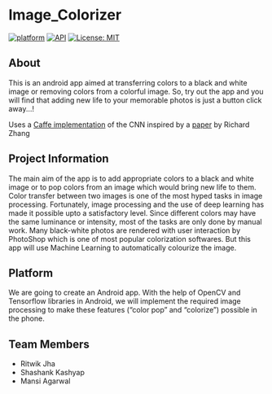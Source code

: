 # Image_Colorizer
[![platform](https://img.shields.io/badge/Platform-Android-yellow.svg?style=flat-square)](https://www.android.com)
[![API](https://img.shields.io/badge/API-16%2B-brightgreen.svg?style=flat-square)](https://android-arsenal.com/api?level=16s)
[![License: MIT](https://img.shields.io/badge/License-MIT-yellow.svg?style=flat-square)](https://opensource.org/licenses/MIT)

## About
This is an android app aimed at transferring colors to a black and white image or removing colors from a colorful image.
So, try out the app and you will find that adding new life to your memorable photos is just a button click away...!

Uses a [Caffe implementation](https://github.com/ShashKash/ColorizerNN) of the CNN inspired by a [paper](http://richzhang.github.io/colorization/) by Richard Zhang

## Project Information
The main aim of the app is to add appropriate colors to a black and white image or to pop colors from an image which would bring new life to them.
Color transfer between two images is one of the most hyped tasks in image processing. Fortunately, image processing and the use of deep learning has made it possible upto a satisfactory level.
Since different colors may have the same luminance or intensity, most of the tasks are only done by manual work. Many black-white photos are rendered with user interaction by PhotoShop which is one of most popular colorization softwares.
But this app will use Machine Learning to automatically colourize the image.

## Platform
We are going to create an Android app. With the help of OpenCV and Tensorflow libraries in Android, we will implement the required image processing to make these features (“color pop” and “colorize”) possible in the phone.

## Team Members
* Ritwik Jha
* Shashank Kashyap
* Mansi Agarwal
